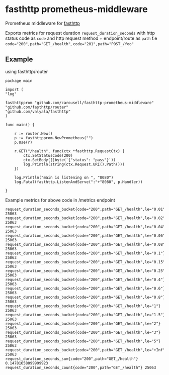 # fasthttp prometheus-middleware
Prometheus middleware for [fasthttp](https://github.com/valyala/fasthttp) 

Exports metrics for request duration ```request_duration_seconds``` 
with http status code as ```code``` and http request method + endpoint/route as ```path``` 
f.e ```code="200",path="GET_/health"```, ```code="201",path="POST_/foo"``` 

## Example 
using fasthttp/router

    package main

    import (
	"log"

	fasthttpprom "github.com/carousell/fasthttp-prometheus-middleware"
	"github.com/fasthttp/router"
	"github.com/valyala/fasthttp"
	)

    func main() {

		r := router.New()
		p := fasthttpprom.NewPrometheus("")
		p.Use(r)

		r.GET("/health", func(ctx *fasthttp.RequestCtx) {
			ctx.SetStatusCode(200)
			ctx.SetBody([]byte(`{"status": "pass"}`))
			log.Println(string(ctx.Request.URI().Path()))
		})

		log.Println("main is listening on ", "8080")
		log.Fatal(fasthttp.ListenAndServe(":"+"8080", p.Handler))
	
    }

Example metrics for above code in /metrics endpoint

```request_duration_seconds_bucket{code="200",path="GET_/health",le="0.005"} 25063
request_duration_seconds_bucket{code="200",path="GET_/health",le="0.01"} 25063
request_duration_seconds_bucket{code="200",path="GET_/health",le="0.02"} 25063
request_duration_seconds_bucket{code="200",path="GET_/health",le="0.04"} 25063
request_duration_seconds_bucket{code="200",path="GET_/health",le="0.06"} 25063
request_duration_seconds_bucket{code="200",path="GET_/health",le="0.08"} 25063
request_duration_seconds_bucket{code="200",path="GET_/health",le="0.1"} 25063
request_duration_seconds_bucket{code="200",path="GET_/health",le="0.15"} 25063
request_duration_seconds_bucket{code="200",path="GET_/health",le="0.25"} 25063
request_duration_seconds_bucket{code="200",path="GET_/health",le="0.4"} 25063
request_duration_seconds_bucket{code="200",path="GET_/health",le="0.6"} 25063
request_duration_seconds_bucket{code="200",path="GET_/health",le="0.8"} 25063
request_duration_seconds_bucket{code="200",path="GET_/health",le="1"} 25063
request_duration_seconds_bucket{code="200",path="GET_/health",le="1.5"} 25063
request_duration_seconds_bucket{code="200",path="GET_/health",le="2"} 25063
request_duration_seconds_bucket{code="200",path="GET_/health",le="3"} 25063
request_duration_seconds_bucket{code="200",path="GET_/health",le="5"} 25063
request_duration_seconds_bucket{code="200",path="GET_/health",le="+Inf"} 25063
request_duration_seconds_sum{code="200",path="GET_/health"} 0.14781658099999923
request_duration_seconds_count{code="200",path="GET_/health"} 25063
